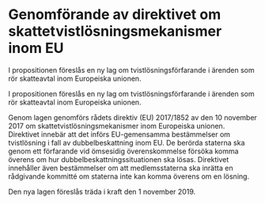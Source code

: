 # Genomförande av direktivet om skattetvistlösningsmekanismer inom EU

I propositionen föreslås en ny lag om tvistlösningsförfarande i ärenden som rör skatteavtal inom Europeiska unionen.

I propositionen föreslås en ny lag om tvistlösningsförfarande i ärenden som rör skatteavtal inom Europeiska unionen.

Genom lagen genomförs rådets direktiv (EU) 2017/1852 av den 10 november 2017 om skattetvistlösningsmekanismer inom Europeiska unionen. Direktivet innebär att det införs EU-gemensamma bestämmelser om tvistlösning i fall av dubbelbeskattning inom EU. De berörda staterna ska genom ett förfarande vid ömsesidig överenskommelse försöka komma överens om hur dubbelbeskattningssituationen ska lösas. Direktivet innehåller även bestämmelser om att medlemsstaterna ska inrätta en rådgivande kommitté om staterna inte kan komma överens om en lösning.

Den nya lagen föreslås träda i kraft den 1 november 2019.
